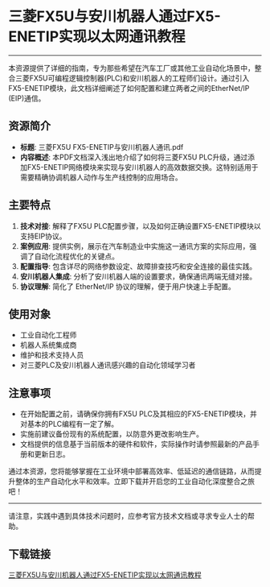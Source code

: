 # 三菱FX5U与安川机器人通过FX5-ENETIP实现以太网通讯教程

---

本资源提供了详细的指南，专为那些希望在汽车工厂或其他工业自动化场景中，整合三菱FX5U可编程逻辑控制器(PLC)和安川机器人的工程师们设计。通过引入FX5-ENETIP模块，此文档详细阐述了如何配置和建立两者之间的EtherNet/IP (EIP)通信。

## 资源简介

- **标题**: 三菱FX5U FX5-ENETIP与安川机器人通讯.pdf
- **内容概述**: 本PDF文档深入浅出地介绍了如何将三菱FX5U PLC升级，通过添加FX5-ENETIP网络模块来实现与安川机器人的高效数据交换。这特别适用于需要精确协调机器人动作与生产线控制的应用场合。
  
## 主要特点

1. **技术对接**: 解释了FX5U PLC配置步骤，以及如何正确设置FX5-ENETIP模块以支持EIP协议。
2. **案例应用**: 提供实例，展示在汽车制造业中实施这一通讯方案的实际应用，强调了自动化流程优化的关键点。
3. **配置指导**: 包含详尽的网络参数设定、故障排查技巧和安全连接的最佳实践。
4. **安川机器人集成**: 分析了安川机器人端的设置要求，确保通讯两端无缝对接。
5. **协议理解**: 简化了 EtherNet/IP 协议的理解，便于用户快速上手配置。

## 使用对象

- 工业自动化工程师
- 机器人系统集成商
- 维护和技术支持人员
- 对三菱PLC及安川机器人通讯感兴趣的自动化领域学习者

## 注意事项

- 在开始配置之前，请确保你拥有FX5U PLC及其相应的FX5-ENETIP模块，并对基本的PLC编程有一定了解。
- 实施前建议备份现有的系统配置，以防意外更改影响生产。
- 文档提供的信息基于当前版本的硬件和软件，实际操作时请参照最新的产品手册和更新日志。

通过本资源，您将能够掌握在工业环境中部署高效率、低延迟的通信链路，从而提升整体的生产自动化水平和效率。立即下载并开启您的工业自动化深度整合之旅吧！

--- 

请注意，实践中遇到具体技术问题时，应参考官方技术文档或寻求专业人士的帮助。

## 下载链接

[三菱FX5U与安川机器人通过FX5-ENETIP实现以太网通讯教程](https://pan.quark.cn/s/14015cfbacab)